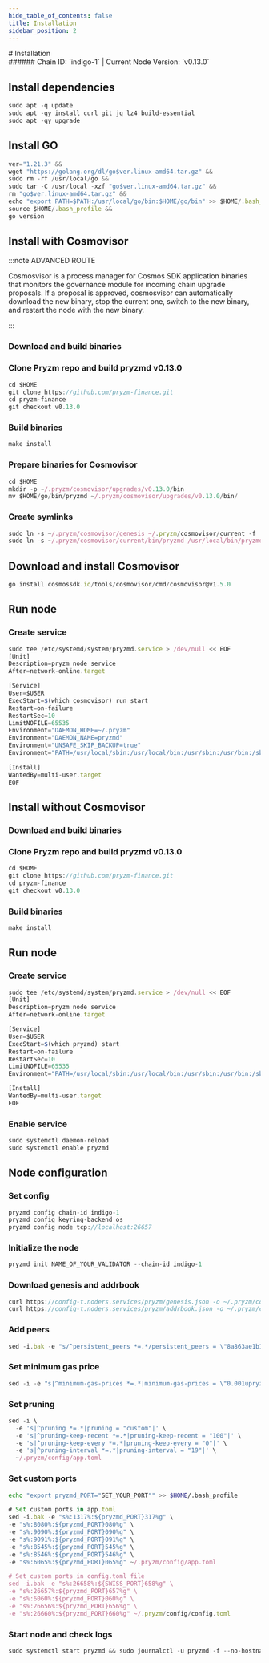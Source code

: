 ```yaml
---
hide_table_of_contents: false
title: Installation
sidebar_position: 2
---
```


<div class="h1-with-icon icon-pryzm">
# Installation
</div>
###### Chain ID: `indigo-1` | Current Node Version: `v0.13.0`

## Install dependencies

```js
sudo apt -q update
sudo apt -qy install curl git jq lz4 build-essential
sudo apt -qy upgrade
```

## Install GO
```js
ver="1.21.3" &&
wget "https://golang.org/dl/go$ver.linux-amd64.tar.gz" &&
sudo rm -rf /usr/local/go &&
sudo tar -C /usr/local -xzf "go$ver.linux-amd64.tar.gz" &&
rm "go$ver.linux-amd64.tar.gz" &&
echo "export PATH=$PATH:/usr/local/go/bin:$HOME/go/bin" >> $HOME/.bash_profile &&
source $HOME/.bash_profile &&
go version
```

## Install with Cosmovisor
:::note ADVANCED ROUTE

Cosmosvisor is a process manager for Cosmos SDK application binaries that monitors the governance module for incoming chain upgrade proposals. If a proposal is approved, cosmosvisor can automatically download the new binary, stop the current one, switch to the new binary, and restart the node with the new binary.

:::
### Download and build binaries
### Clone Pryzm repo and build pryzmd v0.13.0
```js
cd $HOME
git clone https://github.com/pryzm-finance.git
cd pryzm-finance
git checkout v0.13.0
```

### Build binaries
```js
make install
```
### Prepare binaries for Cosmovisor
```js
cd $HOME
mkdir -p ~/.pryzm/cosmovisor/upgrades/v0.13.0/bin
mv $HOME/go/bin/pryzmd ~/.pryzm/cosmovisor/upgrades/v0.13.0/bin/
```

### Create symlinks
```js
sudo ln -s ~/.pryzm/cosmovisor/genesis ~/.pryzm/cosmovisor/current -f
sudo ln -s ~/.pryzm/cosmovisor/current/bin/pryzmd /usr/local/bin/pryzmd -f
```

## Download and install Cosmovisor
```js
go install cosmossdk.io/tools/cosmovisor/cmd/cosmovisor@v1.5.0
```

## Run node
### Create service
```js
sudo tee /etc/systemd/system/pryzmd.service > /dev/null << EOF
[Unit]
Description=pryzm node service
After=network-online.target

[Service]
User=$USER
ExecStart=$(which cosmovisor) run start
Restart=on-failure
RestartSec=10
LimitNOFILE=65535
Environment="DAEMON_HOME=~/.pryzm"
Environment="DAEMON_NAME=pryzmd"
Environment="UNSAFE_SKIP_BACKUP=true"
Environment="PATH=/usr/local/sbin:/usr/local/bin:/usr/sbin:/usr/bin:/sbin:/bin:/usr/games:/usr/local/games:/snap/bin:~/.pryzm/cosmovisor/current/bin"

[Install]
WantedBy=multi-user.target
EOF
```

## Install without Cosmovisor

### Download and build binaries
### Clone Pryzm repo and build pryzmd v0.13.0
```js
cd $HOME
git clone https://github.com/pryzm-finance.git
cd pryzm-finance
git checkout v0.13.0
```

### Build binaries
```js
make install
```

## Run node
### Create service
```js
sudo tee /etc/systemd/system/pryzmd.service > /dev/null << EOF
[Unit]
Description=pryzm node service
After=network-online.target

[Service]
User=$USER
ExecStart=$(which pryzmd) start
Restart=on-failure
RestartSec=10
LimitNOFILE=65535
Environment="PATH=/usr/local/sbin:/usr/local/bin:/usr/sbin:/usr/bin:/sbin:/bin:/usr/games:/usr/local/games:/snap/bin"

[Install]
WantedBy=multi-user.target
EOF
```

### Enable service
```js
sudo systemctl daemon-reload
sudo systemctl enable pryzmd
```

## Node configuration
### Set config
```js
pryzmd config chain-id indigo-1
pryzmd config keyring-backend os
pryzmd config node tcp://localhost:26657
```

### Initialize the node
```js
pryzmd init NAME_OF_YOUR_VALIDATOR --chain-id indigo-1
```

### Download genesis and addrbook
```js
curl https://config-t.noders.services/pryzm/genesis.json -o ~/.pryzm/config/genesis.json
curl https://config-t.noders.services/pryzm/addrbook.json -o ~/.pryzm/config/addrbook.json
```
### Add peers
```js
sed -i.bak -e "s/^persistent_peers *=.*/persistent_peers = \"8a863ae1b1b5f840eafd93d4712fe88c4656f188@pryzm-t-rpc.noders.services:25656\"/" ~/.pryzm/config/config.toml
```

### Set minimum gas price
```js
sed -i -e "s|^minimum-gas-prices *=.*|minimum-gas-prices = \"0.001upryzm\"|" ~/.pryzm/config/app.toml
```
### Set pruning
```js
sed -i \
  -e 's|^pruning *=.*|pruning = "custom"|' \
  -e 's|^pruning-keep-recent *=.*|pruning-keep-recent = "100"|' \
  -e 's|^pruning-keep-every *=.*|pruning-keep-every = "0"|' \
  -e 's|^pruning-interval *=.*|pruning-interval = "19"|' \
  ~/.pryzm/config/app.toml
```

### Set custom ports

```bash
echo "export pryzmd_PORT="SET_YOUR_PORT"" >> $HOME/.bash_profile
```

```js
# Set custom ports in app.toml
sed -i.bak -e "s%:1317%:${pryzmd_PORT}317%g" \
-e "s%:8080%:${pryzmd_PORT}080%g" \
-e "s%:9090%:${pryzmd_PORT}090%g" \
-e "s%:9091%:${pryzmd_PORT}091%g" \
-e "s%:8545%:${pryzmd_PORT}545%g" \
-e "s%:8546%:${pryzmd_PORT}546%g" \
-e "s%:6065%:${pryzmd_PORT}065%g" ~/.pryzm/config/app.toml

# Set custom ports in config.toml file
sed -i.bak -e "s%:26658%:${SWISS_PORT}658%g" \
-e "s%:26657%:${pryzmd_PORT}657%g" \
-e "s%:6060%:${pryzmd_PORT}060%g" \
-e "s%:26656%:${pryzmd_PORT}656%g" \
-e "s%:26660%:${pryzmd_PORT}660%g" ~/.pryzm/config/config.toml
```

### Start node and check logs
```js
sudo systemctl start pryzmd && sudo journalctl -u pryzmd -f --no-hostname -o cat
```
